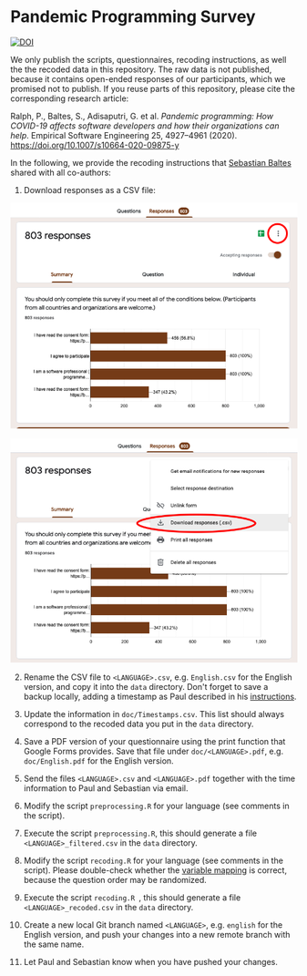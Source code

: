 # Pandemic Programming Survey

[![DOI](https://zenodo.org/badge/337831152.svg)](https://zenodo.org/badge/latestdoi/337831152)

We only publish the scripts, questionnaires, recoding instructions, as well the the recoded data in this repository.
The raw data is not published, because it contains open-ended responses of our participants, which we promised not to publish.
If you reuse parts of this repository, please cite the corresponding research article:

Ralph, P., Baltes, S., Adisaputri, G. et al. *Pandemic programming: How COVID-19 affects software developers and how their organizations can help*. Empirical Software Engineering 25, 4927–4961 (2020). https://doi.org/10.1007/s10664-020-09875-y

In the following, we provide the recoding instructions that [Sebastian Baltes](https://empirical-software.engineering) shared with all co-authors:

1) Download responses as a CSV file:

![Open menu](doc/1_open-menu.png)

![Download responses](doc/2_download-responses.png)

2) Rename the CSV file to `<LANGUAGE>.csv`, e.g. `English.csv` for the English version, and copy it into the `data` directory. Don't forget to save a backup locally, adding a timestamp as Paul described in his [instructions](doc/Data%20Cleaning%20Instructions.docx).

3) Update the information in `doc/Timestamps.csv`. This list should always correspond to the recoded data you put in the `data` directory.

4) Save a PDF version of your questionnaire using the print function that Google Forms provides. Save that file under `doc/<LANGUAGE>.pdf`, e.g. `doc/English.pdf` for the English version.

4) Send the files `<LANGUAGE>.csv` and `<LANGUAGE>.pdf` together with the time information to Paul and Sebastian via email.

5) Modify the script `preprocessing.R` for your language (see comments in the script).

6) Execute the script `preprocessing.R`, this should generate a file `<LANGUAGE>_filtered.csv` in the `data` directory.

7) Modify the script `recoding.R` for your language (see comments in the script). Please double-check whether the [variable mapping](doc/Variable%20Mapping.csv) is correct, because the question order may be randomized.

8) Execute the script `recoding.R `, this should generate a file `<LANGUAGE>_recoded.csv` in the `data` directory.

9) Create a new local Git branch named `<LANGUAGE>`, e.g. `english` for the English version, and push your changes into a new remote branch with the same name.

10) Let Paul and Sebastian know when you have pushed your changes.
